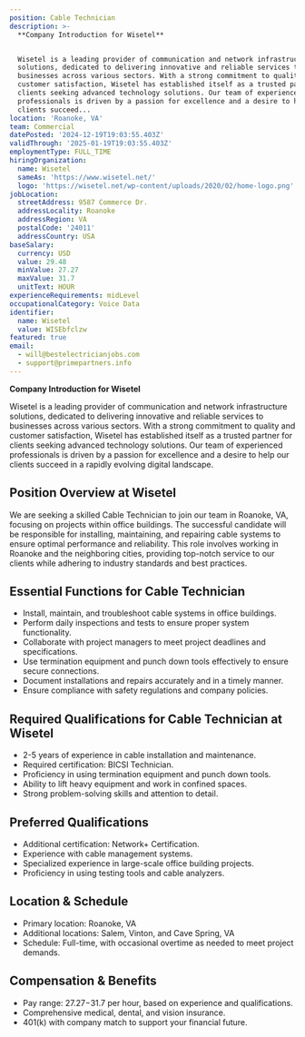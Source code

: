 ```yaml
---
position: Cable Technician
description: >-
  **Company Introduction for Wisetel**


  Wisetel is a leading provider of communication and network infrastructure
  solutions, dedicated to delivering innovative and reliable services to
  businesses across various sectors. With a strong commitment to quality and
  customer satisfaction, Wisetel has established itself as a trusted partner for
  clients seeking advanced technology solutions. Our team of experienced
  professionals is driven by a passion for excellence and a desire to help our
  clients succeed...
location: 'Roanoke, VA'
team: Commercial
datePosted: '2024-12-19T19:03:55.403Z'
validThrough: '2025-01-19T19:03:55.403Z'
employmentType: FULL_TIME
hiringOrganization:
  name: Wisetel
  sameAs: 'https://www.wisetel.net/'
  logo: 'https://wisetel.net/wp-content/uploads/2020/02/home-logo.png'
jobLocation:
  streetAddress: 9587 Commerce Dr.
  addressLocality: Roanoke
  addressRegion: VA
  postalCode: '24011'
  addressCountry: USA
baseSalary:
  currency: USD
  value: 29.48
  minValue: 27.27
  maxValue: 31.7
  unitText: HOUR
experienceRequirements: midLevel
occupationalCategory: Voice Data
identifier:
  name: Wisetel
  value: WISEbfclzw
featured: true
email:
  - will@bestelectricianjobs.com
  - support@primepartners.info
---
```




**Company Introduction for Wisetel**

Wisetel is a leading provider of communication and network infrastructure solutions, dedicated to delivering innovative and reliable services to businesses across various sectors. With a strong commitment to quality and customer satisfaction, Wisetel has established itself as a trusted partner for clients seeking advanced technology solutions. Our team of experienced professionals is driven by a passion for excellence and a desire to help our clients succeed in a rapidly evolving digital landscape.

## Position Overview at Wisetel

We are seeking a skilled Cable Technician to join our team in Roanoke, VA, focusing on projects within office buildings. The successful candidate will be responsible for installing, maintaining, and repairing cable systems to ensure optimal performance and reliability. This role involves working in Roanoke and the neighboring cities, providing top-notch service to our clients while adhering to industry standards and best practices.

## Essential Functions for Cable Technician

- Install, maintain, and troubleshoot cable systems in office buildings.
- Perform daily inspections and tests to ensure proper system functionality.
- Collaborate with project managers to meet project deadlines and specifications.
- Use termination equipment and punch down tools effectively to ensure secure connections.
- Document installations and repairs accurately and in a timely manner.
- Ensure compliance with safety regulations and company policies.

## Required Qualifications for Cable Technician at Wisetel

- 2-5 years of experience in cable installation and maintenance.
- Required certification: BICSI Technician.
- Proficiency in using termination equipment and punch down tools.
- Ability to lift heavy equipment and work in confined spaces.
- Strong problem-solving skills and attention to detail.

## Preferred Qualifications

- Additional certification: Network+ Certification.
- Experience with cable management systems.
- Specialized experience in large-scale office building projects.
- Proficiency in using testing tools and cable analyzers.

## Location & Schedule

- Primary location: Roanoke, VA
- Additional locations: Salem, Vinton, and Cave Spring, VA
- Schedule: Full-time, with occasional overtime as needed to meet project demands.

## Compensation & Benefits

- Pay range: $27.27-$31.7 per hour, based on experience and qualifications.
- Comprehensive medical, dental, and vision insurance.
- 401(k) with company match to support your financial future.

